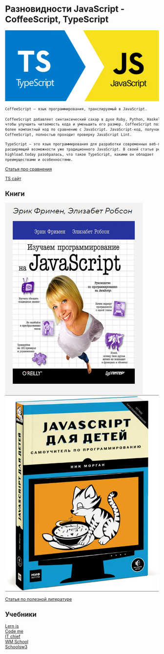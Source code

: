 # Разновидности JavaScript - CoffeeScript, TypeScript

![Alt for Imsage](../js/images/ts.png)

```markdown
CoffeeScript — язык программирования, транслируемый в JavaScript. 

CoffeeScript добавляет синтаксический сахар в духе Ruby, Python, Haskell и Erlang для того, 
чтобы улучшить читаемость кода и уменьшить его размер. CoffeeScript позволяет писать 
более компактный код по сравнению с JavaScript. JavaScript-код, получаемый трансляцией из 
CoffeeScript, полностью проходит проверку JavaScript Lint.
```

```markdown
TypeScript — это язык программирования для разработки современных веб-приложений, 
расширяющий возможности уже традиционного JavaScript. В своей статье редакция 
highload.today разобралась, что такое TypeScript, какими он обладает
преимуществами и особенностями.
```

<a target="_blank" href="https://bytescout.com/blog/2016/07/javascript-vs-coffeescript-vs-typescript.html">Статья про сравнения</a>

<a href="https://www.typescriptlang.org/" target="_blank">TS сайт</a>

## Книги

![Alt for Imsage](../js/images/book.png)
![Alt for Imsage](../js/images/book2.png)


<a href="https://htmlacademy.ru/blog/js/js-books-for-beginners" target="_blank">Cтатья по полезной литературе</a> <br/>

## Учебники

<a href="https://learn.javascript.ru/" target="_blank">Lern js</a> <br/>
<a href="https://www.code.mu/ru/" target="_blank">Code me</a> <br/>
<a href="https://itchief.ru/javascript/" target="_blank">IT chief</a> <br/>
<a href="https://www.wm-school.ru/js/" target="_blank">WM School</a> <br/>
<a href="https://www.schoolsw3.com/js/index.php" target="_blank">Schoolsw3</a>